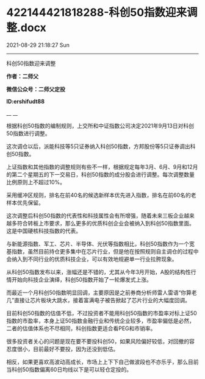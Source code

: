 # 422144421818288-科创50指数迎来调整.docx

2021-08-29 21:18:27 Sun

----

科创50指数迎来调整

__作者：二师父__

__微信公众号：二师父定投__

__ID:ershifudt88__

__ __

根据科创50指数的编制规则，上交所和中证指数公司决定2021年9月13日对科创50指数进行调整。

这次调仓以后，派能科技等5只证券纳入科创50指数，方邦股份等5只证券调出科创50指数。

上证指数和其他指数的调整规则有些不一样，根据规定每年3月、6月、9月和12月的第二个星期五的下一交易日，科创50指数的成分股会进行调整。每次调整数量比例原则上不超过10%。

采用缓冲区规则，排名在前40名的候选新样本优先进入指数，排名在前60名的老样本优先保留。

这次调整后科创50指数的代表性和科技属性会有所增强，随着未来三板企业越来越多符合转板上市要求，那么更多的优质科创企业会被纳入到科创50指数里面。这是中国硬核科技指数的代表。

与新能源指数、军工、芯片、半导体、光伏等指数相比，科创50指数作为一个宽基指数，虽然目前持仓更多集中在芯片行业，但是他在按照规则自主调仓的过程中会纳入到不同行业的优质科技企业，可以有效地规避单一行业拉胯现象。

从科创50指数发布以来，涨幅还是不错的，尤其从今年3月开始，A股的结构性行情开始向科技企业演绎，科创50指数开始了一轮爆发式上涨。

而最近一个月科创50指数明显回调，主要原因是之前券商分析师雷人雷语“你算老几”直接让芯片板块大跳水，接着富满电子被告掀起了芯片行业的大幅度回调。

目前科创50指数的估值不低，不过投资者不能用科创50指数的市盈率对标上证50指数的市盈率，本身上证50指数金融行业和传统企业较多，市盈率偏低是必然，二者的估值体系也不尽相同，科创指数更适合看PEG和市销率。

很多投资者关心的问题是现在要不要投科创50，如果风险偏好较低，对回撤的容忍度很小，目前最好不要投，因为还没到低估。

相反，如果更喜欢高波动高成长，市场上上下下自己做波段也不亦乐乎，那么目前当科创50指数偏离60日均线以下是可以轻仓定投的。

